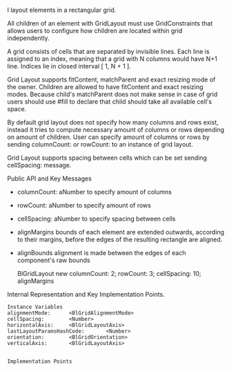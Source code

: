 I layout elements in a rectangular grid.

All children of an element with GridLayout must use GridConstraints that allows users to configure how children are located within grid independently. 

A grid consists of cells that are separated by invisible lines. Each line is assigned to an index, meaning that a grid with N columns would have N+1 line. Indices lie in closed interval [ 1, N + 1 ]. 

Grid Layout supports fitContent, matchParent and exact resizing mode of the owner. Children are allowed to have fitContent and exact resizing modes. Because child's matchParent does not make sense in case of grid users should use #fill to declare that child should take all available cell's space.

By default grid layout does not specify how many columns and rows exist, instead it tries to compute necessary amount of columns or rows depending on amount of children. User can specify amount of columns or rows by sending columnCount: or rowCount: to an instance of grid layout.

Grid Layout supports spacing between cells which can be set sending cellSpacing: message.

Public API and Key Messages

- columnCount: aNumber to specify amount of columns
- rowCount: aNumber to specify amount of rows
- cellSpacing: aNumber to specify spacing between cells
- alignMargins  bounds of each element are extended outwards, according to their margins, before the edges of the resulting rectangle are aligned.
- alignBounds  alignment is made between the edges of each component's raw bounds

   BlGridLayout new
	columnCount: 2;
	rowCount: 3;
	cellSpacing: 10;
	alignMargins
 
Internal Representation and Key Implementation Points.

    Instance Variables
	alignmentMode:		<BlGridAlignmentMode>
	cellSpacing:		<Number>
	horizontalAxis:		<BlGridLayoutAxis>
	lastLayoutParamsHashCode:		<Number>
	orientation:		<BlGridOrientation>
	verticalAxis:		<BlGridLayoutAxis>


    Implementation Points